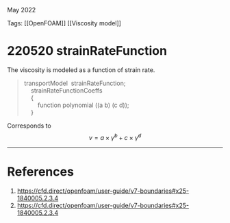 May 2022
   

Tags: [[OpenFOAM]] [[Viscosity model]]

# 220520 strainRateFunction
The viscosity is modeled as a function of strain rate.

> transportModel  strainRateFunction;  
    strainRateFunctionCoeffs  
    {  
        function polynomial ((a b) (c d));  
    }

Corresponds to
$$
\nu=a\times \dot \gamma^{b}+c\times \dot \gamma^{d}
$$




---
# References
1. https://cfd.direct/openfoam/user-guide/v7-boundaries#x25-1840005.2.3.4
2. https://cfd.direct/openfoam/user-guide/v7-boundaries#x25-1840005.2.3.4